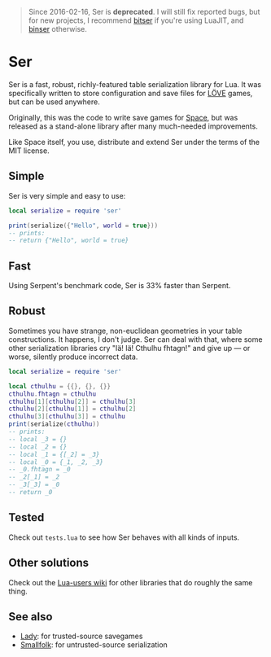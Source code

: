 > Since 2016-02-16, Ser is **deprecated**. I will still fix reported bugs, but for new projects, I recommend [bitser](https://github.com/gvx/bitser) if you're using LuaJIT, and [binser](https://github.com/bakpakin/binser)
otherwise.

Ser
===

Ser is a fast, robust, richly-featured table serialization library for Lua. It
was specifically written to store configuration and save files for
[LÖVE](http://love2d.org/) games, but can be used anywhere.

Originally, this was the code to write save games for
[Space](https://github.com/gvx/space), but was released as a stand-alone
library after many much-needed improvements.

Like Space itself, you use, distribute and extend Ser under the terms of the
MIT license.

Simple
------

Ser is very simple and easy to use:

```lua
local serialize = require 'ser'

print(serialize({"Hello", world = true}))
-- prints:
-- return {"Hello", world = true}
```

Fast
----

Using Serpent's benchmark code, Ser is 33% faster than Serpent.

Robust
------

Sometimes you have strange, non-euclidean geometries in your table
constructions. It happens, I don't judge. Ser can deal with that, where some
other serialization libraries cry "Iä! Iä! Cthulhu fhtagn!" and give up &mdash;
or worse, silently produce incorrect data.

```lua
local serialize = require 'ser'

local cthulhu = {{}, {}, {}}
cthulhu.fhtagn = cthulhu
cthulhu[1][cthulhu[2]] = cthulhu[3]
cthulhu[2][cthulhu[1]] = cthulhu[2]
cthulhu[3][cthulhu[3]] = cthulhu
print(serialize(cthulhu))
-- prints:
-- local _3 = {}
-- local _2 = {}
-- local _1 = {[_2] = _3}
-- local _0 = {_1, _2, _3}
-- _0.fhtagn = _0
-- _2[_1] = _2
-- _3[_3] = _0
-- return _0
```

Tested
------

Check out `tests.lua` to see how Ser behaves with all kinds of inputs.

Other solutions
---------------

Check out the [Lua-users wiki](http://lua-users.org/wiki/TableSerialization)
for other libraries that do roughly the same thing.

See also
--------

* [Lady](https://github.com/gvx/Lady): for trusted-source savegames
* [Smallfolk](https://github.com/gvx/Smallfolk): for untrusted-source serialization
